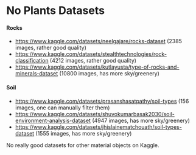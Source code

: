 # No Plants Datasets

#### Rocks
- https://www.kaggle.com/datasets/neelgajare/rocks-dataset (2385 images, rather good quality) 
- https://www.kaggle.com/datasets/stealthtechnologies/rock-classification (4212 images, rather good quality)
- https://www.kaggle.com/datasets/kutlayusta/type-of-rocks-and-minerals-dataset (10800 images, has more sky/greenery)

#### Soil
- https://www.kaggle.com/datasets/prasanshasatpathy/soil-types (156 images, one can manually filter them)
- https://www.kaggle.com/datasets/shuvokumarbasak2030/soil-environment-analysis-dataset (4947 images, has more sky/greenery)
- https://www.kaggle.com/datasets/jhislainematchouath/soil-types-dataset (1555 images, has more sky/greenery)

No really good datasets for other material objects on Kaggle.
